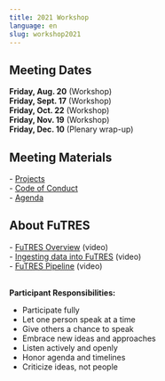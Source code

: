 ```yaml
---
title: 2021 Workshop
language: en
slug: workshop2021
---
```


<h2>Meeting Dates</h2>
<strong>Friday, Aug. 20</strong> (Workshop) <br>
<strong>Friday, Sept. 17</strong> (Workshop)<br>
<strong>Friday, Oct. 22</strong> (Workshop)<br>
<strong>Friday, Nov. 19</strong> (Workshop)<br>
<strong>Friday, Dec. 10</strong> (Plenary wrap-up)<br>

<h2>Meeting Materials</h2>
- <a href="https://futres.org/workshop2021projects/">Projects</a> <br>
- <a href="https://futres.org/codeofconduct/">Code of Conduct</a> <br>
- <a href="https://docs.google.com/document/d/1sF7iFPCr47cFqJx1QBHzR_CIGdNgkC0xqv_xRj4RaS4/edit?usp=sharing">Agenda</a>


<br>

<h2>About FuTRES</h2>
- <a href="https://youtu.be/2zr7aJ_KZlI">FuTRES Overview</a> (video) <br> 
- <a href="https://www.youtube.com/watch?v=WyJKmFsUVKc">Ingesting data into FuTRES</a> (video) <br>
- <a href="https://youtu.be/tn_Rf9CQX3Y">FuTRES Pipeline</a> (video) <br> 

<br>

<strong>Participant Responsibilities: </strong> <br>
  - Participate fully <br> 
  - Let one person speak at a time <br>
  - Give others a chance to speak <br>
  - Embrace new ideas and approaches <br>
  - Listen actively and openly <br>
  - Honor agenda and timelines <br>
  - Criticize ideas, not people <br>
